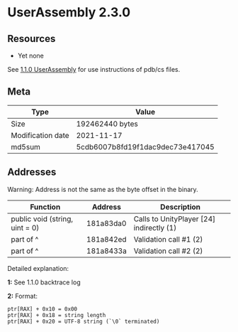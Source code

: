 # UserAssembly 2.3.0

## Resources

 * Yet none

See [1.1.0 UserAssembly](../dev_tools/110_data/UserAssembly.md) for use instructions of pdb/cs files.


## Meta

| Type              | Value                            |
|-------------------|----------------------------------|
| Size              | 192462440 bytes                  |
| Modification date | 2021-11-17                       |
| md5sum            | 5cdb6007b8fd19f1dac9dec73e417045 |


## Addresses

Warning: Address is not the same as the byte offset in the binary.

| Function                                    | Address   | Description                              |
|---------------------------------------------|-----------|------------------------------------------|
| public void (string, uint = 0)              | 181a83da0 | Calls to UnityPlayer [24] indirectly (1) |
| part of ^                                   | 181a842ed | Validation call #1 (2)                   |
| part of ^                                   | 181a8433a | Validation call #2 (2)                   |


Detailed explanation:

**1:** See 1.1.0 backtrace log

**2:** Format:

	ptr[RAX] + 0x10 = 0x00
	ptr[RAX] + 0x18 = string length
	ptr[RAX] + 0x20 = UTF-8 string (`\0` terminated)
